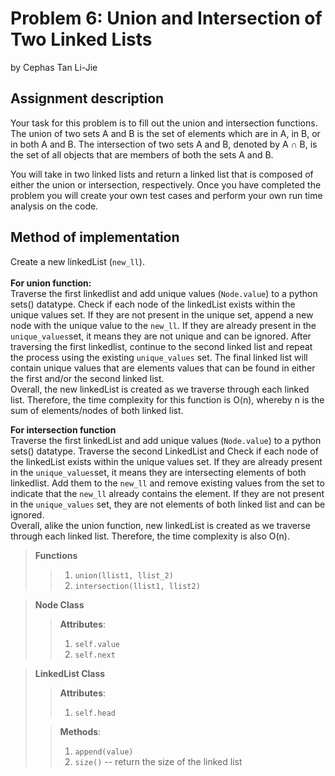 # Problem 6: Union and Intersection of Two Linked Lists
by Cephas Tan Li-Jie
## Assignment description
Your task for this problem is to fill out the union and intersection functions. The union of two sets A and B 
is the set of elements which are in A, in B, or in both A and B. The intersection of two sets A and B, denoted 
by A ∩ B, is the set of all objects that are members of both the sets A and B.

You will take in two linked lists and return a linked list that is composed of 
either the union or intersection, respectively. Once you have completed the problem you will create your own test cases 
and perform your own run time analysis on the code.

## Method of implementation
Create a new linkedList (`new_ll`).\
\
**For union function:**\
Traverse the first linkedlist and add unique values (`Node.value`) to a python sets() datatype.
Check if each node of the linkedList exists within the unique values set. If they are not present in the unique set, 
append a new node with the unique value to the `new_ll`. If they are already present in the `unique_values`set, it means
they are not unique and can be ignored. After traversing the first linkedlist, continue to the second linked list and 
repeat the process using the existing `unique_values` set. The final linked list will contain unique values that are 
elements values that can be found in either the first and/or the second linked list.\
Overall, the new linkedList is created as we traverse through each linked list. Therefore, the time complexity 
for this function is O(n), whereby n is the sum of elements/nodes of both linked list.

**For intersection function**\
Traverse the first linkedList and add unique values (`Node.value`) to a python sets() datatype.
Traverse the second LinkedList and Check if each node of the linkedList exists within the unique values set.
If they are already present in the `unique_values`set, it means they are intersecting elements of both linkedlist. 
Add them to the `new_ll` and remove existing values from the set to indicate that the `new_ll` 
already contains the element. If they are not present in the `unique_values` set, they are not elements of both 
linked list and can be ignored.\
Overall, alike the union function, new linkedList is created as we traverse through each linked list. Therefore, the
time complexity is also O(n).


>**Functions** 
>>1. `union(llist1, llist_2)`
>>1. `intersection(llist1, llist2)`
> 

>**Node Class** 
>> **Attributes**:
>> 1. `self.value`
>> 1. `self.next`
>

>**LinkedList Class** 
>> **Attributes**:
>> 1. `self.head` 
> 
>> **Methods**: 
>> 1. `append(value)` 
>> 1. `size()` -- return the size of the linked list





   
